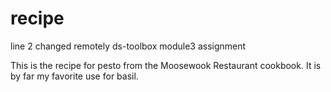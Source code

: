 # recipe
line 2 changed remotely
ds-toolbox module3 assignment


This is the recipe for pesto from the Moosewook Restaurant cookbook.
It is by far my favorite use for basil. 
